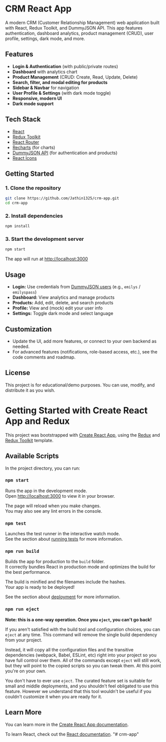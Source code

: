 # CRM React App

A modern CRM (Customer Relationship Management) web application built with React, Redux Toolkit, and DummyJSON API. This app features authentication, dashboard analytics, product management (CRUD), user profile, settings, dark mode, and more.

## Features

- **Login & Authentication** (with public/private routes)
- **Dashboard** with analytics chart
- **Product Management** (CRUD: Create, Read, Update, Delete)
- **Search, filter, and modal editing for products**
- **Sidebar & Navbar** for navigation
- **User Profile & Settings** (with dark mode toggle)
- **Responsive, modern UI**
- **Dark mode support**

## Tech Stack

- [React](https://reactjs.org/)
- [Redux Toolkit](https://redux-toolkit.js.org/)
- [React Router](https://reactrouter.com/)
- [Recharts](https://recharts.org/) (for charts)
- [DummyJSON API](https://dummyjson.com/) (for authentication and products)
- [React Icons](https://react-icons.github.io/react-icons/)

## Getting Started

### 1. Clone the repository
```sh
git clone https://github.com/Jathin1325/crm-app.git
cd crm-app
```

### 2. Install dependencies
```sh
npm install
```

### 3. Start the development server
```sh
npm start
```

The app will run at [http://localhost:3000](http://localhost:3000)

## Usage

- **Login:** Use credentials from [DummyJSON users](https://dummyjson.com/users) (e.g., `emilys` / `emilyspass`)
- **Dashboard:** View analytics and manage products
- **Products:** Add, edit, delete, and search products
- **Profile:** View and (mock) edit your user info
- **Settings:** Toggle dark mode and select language

## Customization
- Update the UI, add more features, or connect to your own backend as needed.
- For advanced features (notifications, role-based access, etc.), see the code comments and roadmap.

## License

This project is for educational/demo purposes. You can use, modify, and distribute it as you wish.

# Getting Started with Create React App and Redux

This project was bootstrapped with [Create React App](https://github.com/facebook/create-react-app), using the [Redux](https://redux.js.org/) and [Redux Toolkit](https://redux-toolkit.js.org/) template.

## Available Scripts

In the project directory, you can run:

### `npm start`

Runs the app in the development mode.\
Open [http://localhost:3000](http://localhost:3000) to view it in your browser.

The page will reload when you make changes.\
You may also see any lint errors in the console.

### `npm test`

Launches the test runner in the interactive watch mode.\
See the section about [running tests](https://facebook.github.io/create-react-app/docs/running-tests) for more information.

### `npm run build`

Builds the app for production to the `build` folder.\
It correctly bundles React in production mode and optimizes the build for the best performance.

The build is minified and the filenames include the hashes.\
Your app is ready to be deployed!

See the section about [deployment](https://facebook.github.io/create-react-app/docs/deployment) for more information.

### `npm run eject`

**Note: this is a one-way operation. Once you `eject`, you can't go back!**

If you aren't satisfied with the build tool and configuration choices, you can `eject` at any time. This command will remove the single build dependency from your project.

Instead, it will copy all the configuration files and the transitive dependencies (webpack, Babel, ESLint, etc) right into your project so you have full control over them. All of the commands except `eject` will still work, but they will point to the copied scripts so you can tweak them. At this point you're on your own.

You don't have to ever use `eject`. The curated feature set is suitable for small and middle deployments, and you shouldn't feel obligated to use this feature. However we understand that this tool wouldn't be useful if you couldn't customize it when you are ready for it.

## Learn More

You can learn more in the [Create React App documentation](https://facebook.github.io/create-react-app/docs/getting-started).

To learn React, check out the [React documentation](https://reactjs.org/).
"# crm-app" 

